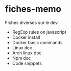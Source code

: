 # fiches-memo
Fiches diverses sur le dev

- RegExp rules on javascript
- Docker install
- Docker basic commands
- Linux doc
- Arch linux doc
- Npm doc
- Code snippets
